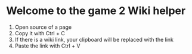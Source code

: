 # Welcome to the game 2 Wiki helper

1. Open source of a page
2. Copy it with Ctrl + C
3. If there is a wiki link, your clipboard will be replaced with the link
4. Paste the link with Ctrl + V
